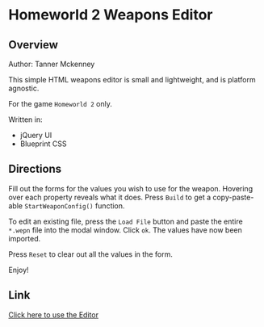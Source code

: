 # Homeworld 2 Weapons Editor

## Overview

Author: Tanner Mckenney

This simple HTML weapons editor is small and lightweight, and is platform agnostic. 

For the game `Homeworld 2` only.    

Written in: 

- jQuery UI
- Blueprint CSS

## Directions

Fill out the forms for the values you wish to use for the weapon. Hovering over each property reveals what it does.  Press `Build` to get a copy-paste-able `StartWeaponConfig()` function. 

To edit an existing file, press the `Load File` button and paste the entire `*.wepn` file into the modal window. Click `ok`. The values have now been imported. 

Press `Reset` to clear out all the values in the form. 

Enjoy!

## Link 
[Click here to use the Editor](https://tdmckenney0.github.io/hw2-html-script-studio/)